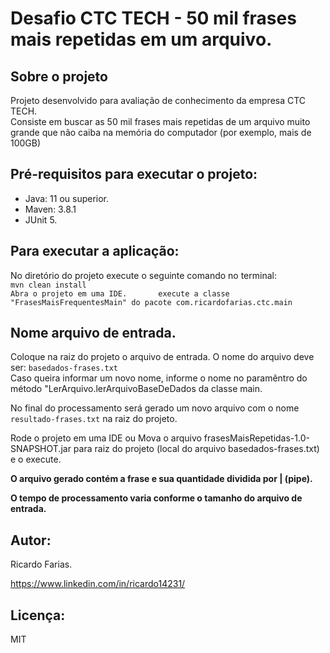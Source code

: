 # Desafio CTC TECH - 50 mil frases mais repetidas em um arquivo.


## Sobre o projeto

Projeto desenvolvido para avaliação de conhecimento da empresa CTC TECH.   
Consiste em buscar as 50 mil frases mais repetidas de um arquivo muito grande que não caiba na memória do computador (por exemplo, mais de 100GB)

## Pré-requisitos para executar o projeto:

* Java: 11 ou superior.
* Maven: 3.8.1
* JUnit 5.

## Para executar a aplicação:

No diretório do projeto execute o seguinte comando no terminal:  
`mvn clean install`   
`
Abra o projeto em uma IDE.      
execute a classe "FrasesMaisFrequentesMain" do pacote com.ricardofarias.ctc.main   `


## Nome arquivo de entrada.

Coloque na raiz do projeto o arquivo de entrada. O nome do arquivo deve ser:  `basedados-frases.txt`      
Caso queira informar um novo nome, informe o nome no paramêntro do método "LerArquivo.lerArquivoBaseDeDados da classe main.   

No final do processamento será gerado um novo arquivo com o nome `resultado-frases.txt` na raiz do projeto.   

Rode o projeto em uma IDE ou Mova o arquivo frasesMaisRepetidas-1.0-SNAPSHOT.jar para raiz do projeto (local do arquivo basedados-frases.txt) e o execute.   

**O arquivo gerado contém a frase e sua quantidade dividida por | (pipe).**   

**O tempo de processamento varia conforme o tamanho do arquivo de entrada.**
## Autor:

Ricardo Farias.

https://www.linkedin.com/in/ricardo14231/

## Licença:

MIT
